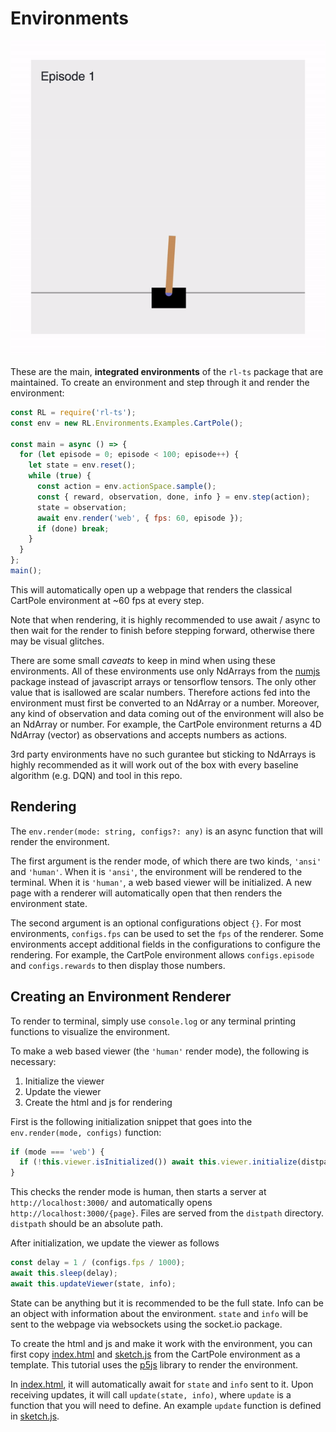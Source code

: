 # Environments

![](./cartpole.gif)

These are the main, **integrated environments** of the `rl-ts` package that are maintained. To create an environment and step through it and render the environment:

```js
const RL = require('rl-ts');
const env = new RL.Environments.Examples.CartPole();

const main = async () => {
  for (let episode = 0; episode < 100; episode++) {
    let state = env.reset();
    while (true) {
      const action = env.actionSpace.sample();
      const { reward, observation, done, info } = env.step(action);
      state = observation;
      await env.render('web', { fps: 60, episode });
      if (done) break;
    }
  }
};
main();
```

This will automatically open up a webpage that renders the classical CartPole environment at ~60 fps at every step.

Note that when rendering, it is highly recommended to use await / async to then wait for the render to finish before stepping forward, otherwise there may be visual glitches.

There are some small *caveats* to keep in mind when using these environments. All of these environments use only NdArrays from the [numjs](https://github.com/nicolaspanel/numjs) package instead of javascript arrays or tensorflow tensors. The only other value that is isallowed are scalar numbers. Therefore actions fed into the environment must first be converted to an NdArray or a number. Moreover, any kind of observation and data coming out of the environment will also be an NdArray or number. For example, the CartPole environment returns a 4D NdArray (vector) as observations and accepts numbers as actions.

3rd party environments have no such gurantee but sticking to NdArrays is highly recommended as it will work out of the box with every baseline algorithm (e.g. DQN) and tool in this repo.

## Rendering

The `env.render(mode: string, configs?: any)` is an async function that will render the environment.

The first argument is the render mode, of which there are two kinds, `'ansi'` and `'human'`. When it is `'ansi'`, the environment will be rendered to the terminal. When it is `'human'`, a web based viewer will be initialized. A new page with a renderer will automatically open that then renders the environment state.

The second argument is an optional configurations object `{}`. For most environments, `configs.fps` can be used to set the `fps` of the renderer. Some environments accept additional fields in the configurations to configure the rendering. For example, the CartPole environment allows `configs.episode` and `configs.rewards` to then display those numbers.

## Creating an Environment Renderer

To render to terminal, simply use `console.log` or any terminal printing functions to visualize the environment.

To make a web based viewer (the `'human'` render mode), the following is necessary:

1. Initialize the viewer
2. Update the viewer
3. Create the html and js for rendering

First is the following initialization snippet that goes into the `env.render(mode, configs)` function:

```js
if (mode === 'web') {
  if (!this.viewer.isInitialized()) await this.viewer.initialize(distpath, path);
}
```

This checks the render mode is human, then starts a server at `http://localhost:3000/` and automatically opens `http://localhost:3000/{page}`. Files are served from the `distpath` directory. `distpath` should be an absolute path.

After initialization, we update the viewer as follows

```js
const delay = 1 / (configs.fps / 1000);
await this.sleep(delay);
await this.updateViewer(state, info);
```

State can be anything but it is recommended to be the full state. Info can be an object with information about the environment. `state` and `info` will be sent to the webpage via websockets using the socket.io package.

To create the html and js and make it work with the environment, you can first copy [index.html]() and [sketch.js]() from the CartPole environment as a template. This tutorial uses the [p5js](https://p5js.org/) library to render the environment.

In [index.html](), it will automatically await for `state` and `info` sent to it. Upon receiving updates, it will call `update(state, info)`, where `update` is a function that you will need to define. An example `update` function is defined in [sketch.js]().
